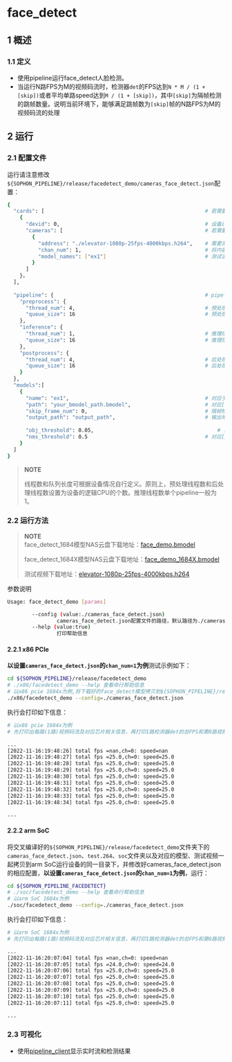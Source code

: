 # face_detect

## 1 概述

### 1.1 定义

- 使用pipeline运行face_detect人脸检测。
- 当运行N路FPS为M的视频码流时，检测器`det`的FPS达到`N * M / (1 + [skip])`或者平均单路speed达到`M / (1 + [skip])`，其中`[skip]`为隔帧检测的跳帧数量。说明当前环境下，能够满足跳帧数为`[skip]`帧的N路FPS为M的视频码流的处理


## 2 运行

### 2.1 配置文件

运行请注意修改`${SOPHON_PIPELINE}/release/facedetect_demo/cameras_face_detect.json`配置：

```bash
{
  "cards": [													# 若需要配置多个device，可以在cards下添加多组devid和cameras信息
    {
      "devid": 0,												# 设备id
      "cameras": [												# 若需要配置多个视频码流，可以在cameras下添加多组address和chan_num信息。若配置了多个address或多个cards，总的视频码流路数为所有的[chan_num]数量之和
        {
          "address": "./elevator-1080p-25fps-4000kbps.h264",	# 需要测试视频码流的地址
          "chan_num": 1,										# 将内容为上述[address]的视频码流配置[chan_num]数量的路数。默认设置为1，会接入1路的内容为上述[address]的视频码流。
          "model_names": ["ex1"]								# 测试该[address]视频码流的模型名称，需要和此配置文件下面的[models]参数内的模型自定义名称[name]一致，表示使用该模型，多个模型的名字用逗号分开。
        }
      ]
    }，
  ],
  
  "pipeline": {													# pipeline中的线程数和队列长度
    "preprocess": {
      "thread_num": 4,											# 预处理线程数
      "queue_size": 16											# 预处理队列最大长度
    },
    "inference": {
      "thread_num": 1,											# 推理线程数
      "queue_size": 16											# 推理队列最大长度
    },
    "postprocess": {
      "thread_num": 4,											# 后处理线程数
      "queue_size": 16											# 后处理队列最大长度
    }
  },
  "models":[
    {
      "name": "ex1",											# 对应于[path]的模型自定义名称
      "path": "your_bmodel_path.bmodel",	        			# 对应[name]的bmodel模型的路径
      "skip_frame_num": 0,										# 隔帧检测的跳帧数量。当设置为0时表示程序不跳帧检测，当设置为1时表示程序每间隔1帧做一次模型的pipeline。
      "output_path": "output_path",                     		# 输出地址，只支持rtsp，tcp，udp 格式为protocol://ip:port/, 例如rtsp://192.168.0.1:8080/test ， tcp://172.28.1.1:5353。对于rtsp推流，地址为rtsp server配置的地址。对于tcp和udp，需要开放自己配置的端口。
      
      "obj_threshold": 0.05,										# 对应[path]的bmodel模型画框的置信度阈值
      "nms_threshold": 0.5										# 对应[path]的bmodel模型后处理的非极大值抑制阈值
    }
  ]
}
```

> **NOTE**  
> 
> 线程数和队列长度可根据设备情况自行定义。原则上，预处理线程数和后处理线程数设置为设备的逻辑CPU的个数。推理线程数单个pipeline一般为1。

### 2.2 运行方法

  > **NOTE**  
  > face_detect_1684模型NAS云盘下载地址：[face_demo.bmodel](http://219.142.246.77:65000/sharing/oD4Jb0RVZ)
  >
  > face_detect_1684X模型NAS云盘下载地址：[face_demo_1684X.bmodel](http://219.142.246.77:65000/sharing/Yk3o6QdXD)
  >
  > 测试视频下载地址：[elevator-1080p-25fps-4000kbps.h264](http://219.142.246.77:65000/sharing/tU6pYuuau)

参数说明

```bash
Usage: face_detect_demo [params]

        --config (value:./cameras_face_detect.json)
                cameras_face_detect.json配置文件的路径，默认路径为./cameras_face_detect.json。
        --help (value:true)
                打印帮助信息
```

#### 2.2.1 x86 PCIe

**以设置`cameras_face_detect.json`的`chan_num=1`为例**测试示例如下：

```bash
cd ${SOPHON_PIPELINE}/release/facedetect_demo
# ./x86/facedetect_demo --help 查看命行帮助信息
# 以x86 pcie 1684x为例,将下载好的face_detect模型拷贝到${SOPHON_PIPELINE}/release/facedetect_demo目录下运行
./x86/facedetect_demo --config=./cameras_face_detect.json
```

执行会打印如下信息：

```bash
# 以x86 pcie 1684x为例
# 先打印出每路(1路)视频码流及对应芯片相关信息，再打印1路检测器det的总FPS和第0路视频码流处理对应的speed信息。其中，FPS和speed信息与当前运行设备的硬件配置相关，不同设备运行结果不同属正常现象，且同一设备运行程序过程中FPS和speed信息有一定波动属于正常现象。FPS和speed信息如下所示：

...
[2022-11-16:19:48:26] total fps =nan,ch=0: speed=nan
[2022-11-16:19:48:27] total fps =25.0,ch=0: speed=25.0
[2022-11-16:19:48:28] total fps =25.0,ch=0: speed=25.0
[2022-11-16:19:48:29] total fps =25.0,ch=0: speed=25.0
[2022-11-16:19:48:30] total fps =25.0,ch=0: speed=25.0
[2022-11-16:19:48:31] total fps =25.0,ch=0: speed=25.0
[2022-11-16:19:48:32] total fps =25.0,ch=0: speed=25.0
[2022-11-16:19:48:33] total fps =25.0,ch=0: speed=25.0
[2022-11-16:19:48:34] total fps =25.0,ch=0: speed=25.0

...
```

#### 2.2.2 arm SoC

将交叉编译好的`${SOPHON_PIPELINE}/release/facedetect_demo`文件夹下的`cameras_face_detect.json`、`test.264`、`soc`文件夹以及对应的模型、测试视频一起拷贝到arm SoC运行设备的同一目录下，并修改好cameras_face_detect.json的相应配置，**以设置`cameras_face_detect.json`的`chan_num=1`为例**，运行：

```bash
cd ${SOPHON_PIPELINE_FACEDETECT}
# ./soc/facedetect_demo --help 查看命行帮助信息
# 以arm SoC 1684x为例
./soc/facedetect_demo --config=./cameras_face_detect.json 
```

执行会打印如下信息：

```bash
# 以arm SoC 1684x为例
# 先打印出每路(1路)视频码流及对应芯片相关信息，再打印1路检测器det的总FPS和第0路视频码流处理对应的speed信息。其中，FPS和speed信息与当前运行设备的硬件配置相关，不同设备运行结果不同属正常现象，且同一设备运行程序过程中FPS和speed信息有一定波动属于正常现象。FPS和speed信息如下所示：

...
[2022-11-16:20:07:04] total fps =nan,ch=0: speed=nan
[2022-11-16:20:07:05] total fps =24.0,ch=0: speed=24.0
[2022-11-16:20:07:06] total fps =25.0,ch=0: speed=25.0
[2022-11-16:20:07:07] total fps =25.0,ch=0: speed=25.0
[2022-11-16:20:07:08] total fps =25.0,ch=0: speed=25.0
[2022-11-16:20:07:09] total fps =25.0,ch=0: speed=25.0
[2022-11-16:20:07:10] total fps =25.0,ch=0: speed=25.0
[2022-11-16:20:07:11] total fps =25.0,ch=0: speed=25.0

...
```

### 2.3 可视化
- 使用[pipeline_client](./pipeline_client_visualization.md)显示实时流和检测结果
